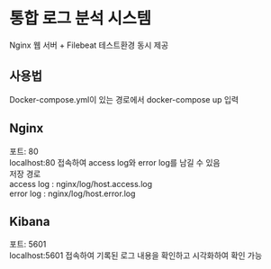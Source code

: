 <H1>통합 로그 분석 시스템</H1>

Nginx 웹 서버 + Filebeat 테스트환경 동시 제공

<H2>사용법</H2>
Docker-compose.yml이 있는 경로에서 docker-compose up 입력

<H2>Nginx</H2>
포트: 80<br/>
localhost:80 접속하여 access log와 error log를 남길 수 있음<br/>
저장 경로<br/>
access log : nginx/log/host.access.log<br/>
error log : nginx/log/host.error.log

<H2>Kibana</H2>
포트: 5601<br/>
localhost:5601 접속하여 기록된 로그 내용을 확인하고 시각화하여 확인 가능
